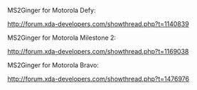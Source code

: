 MS2Ginger for Motorola Defy:

http://forum.xda-developers.com/showthread.php?t=1140839

MS2Ginger for Motorola Milestone 2:

http://forum.xda-developers.com/showthread.php?t=1169038

MS2Ginger for Motorola Bravo:

http://forum.xda-developers.com/showthread.php?t=1476976
